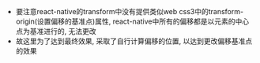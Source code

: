 * 要注意react-native的transform中没有提供类似web css3中的transform-origin(设置偏移的基准点)属性,
react-native中所有的偏移都是以元素的中心点为基准进行的, 无法更改
* 故这里为了达到最终效果, 采取了自行计算偏移的位置, 以达到更改偏移基准点的效果